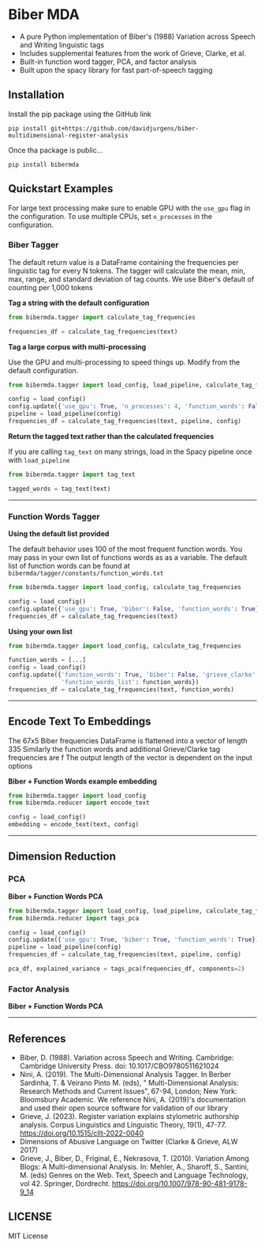 # Biber MDA

- A pure Python implementation of Biber\'s (1988) Variation across Speech and Writing linguistic tags
- Includes supplemental features from the work of Grieve, Clarke, et al.
- Built-in function word tagger, PCA, and factor analysis
- Built upon the spacy library for fast part-of-speech tagging

## Installation

Install the pip package using the GitHub link

```pip install git+https://github.com/davidjurgens/biber-multidimensional-register-analysis```

Once tha package is public...

```pip install bibermda```

## Quickstart Examples

For large text processing make sure to enable GPU with the `use_gpu` flag in the configuration. To use multiple
CPUs, set `n_processes` in the configuration.

### Biber Tagger

The default return value is a DataFrame containing the frequencies per linguistic tag for every N tokens.
The tagger will calculate the mean, min, max, range, and standard deviation of tag counts. We use Biber's default of
counting per 1,000 tokens

**Tag a string with the default configuration**

```python
from bibermda.tagger import calculate_tag_frequencies

frequencies_df = calculate_tag_frequencies(text)
```

**Tag a large corpus with multi-processing**

Use the GPU and multi-processing to speed things up. Modify from the default configuration.

```python
from bibermda.tagger import load_config, load_pipeline, calculate_tag_frequencies

config = load_config()
config.update({'use_gpu': True, 'n_processes': 4, 'function_words': False})
pipeline = load_pipeline(config)
frequencies_df = calculate_tag_frequencies(text, pipeline, config)
```

**Return the tagged text rather than the calculated frequencies**

If you are calling `tag_text` on many strings, load in the Spacy pipeline once with `load_pipeline`

```python
from bibermda.tagger import tag_text

tagged_words = tag_text(text)
```

---

### Function Words Tagger

**Using the default list provided**

The default behavior uses 100 of the most frequent function words. You may pass in your own list of functions words as
as a variable. The default list of function words can be found at `bibermda/tagger/constants/function_words.txt`

```python
from bibermda.tagger import load_config, calculate_tag_frequencies

config = load_config()
config.update({'use_gpu': True, 'biber': False, 'function_words': True})
frequencies_df = calculate_tag_frequencies(text)
```

**Using your own list**

```python
from bibermda.tagger import load_config, calculate_tag_frequencies

function_words = [...]
config = load_config()
config.update({'function_words': True, 'biber': False, 'grieve_clarke': False,
               'function_words_list': function_words})
frequencies_df = calculate_tag_frequencies(text, function_words)
```

---

## Encode Text To Embeddings

The 67x5 Biber frequencies DataFrame is flattened into a vector of length 335
Similarly the function words and additional Grieve/Clarke tag frequencies are f
The output length of the vector is dependent on the input options

**Biber + Function Words example embedding**

```python
from bibermda.tagger import load_config
from bibermda.reducer import encode_text

config = load_config()
embedding = encode_text(text, config)
```

---

## Dimension Reduction

### PCA

**Biber + Function Words PCA**

```python
from bibermda.tagger import load_config, load_pipeline, calculate_tag_frequencies
from bibermda.reducer import tags_pca

config = load_config()
config.update({'use_gpu': True, 'biber': True, 'function_words': True})
pipeline = load_pipeline(config)
frequencies_df = calculate_tag_frequencies(text, pipeline, config)

pca_df, explained_variance = tags_pca(frequencies_df, components=2)
```

### Factor Analysis

**Biber + Function Words PCA**


---

## References

- Biber, D. (1988). Variation across Speech and Writing. Cambridge: Cambridge University Press. doi:
  10.1017/CBO9780511621024
- Nini, A. (2019). The Multi-Dimensional Analysis Tagger. In Berber Sardinha, T. & Veirano Pinto M. (eds), "
  Multi-Dimensional Analysis: Research Methods and Current Issues", 67-94, London; New York: Bloomsbury
  Academic. 
  We reference Nini, A. (2019)'s documentation and used their open source software for validation of our library
- Grieve, J. (2023). Register variation explains stylometric authorship analysis. Corpus Linguistics and Linguistic
  Theory, 19(1), 47-77. https://doi.org/10.1515/cllt-2022-0040
- Dimensions of Abusive Language on Twitter (Clarke & Grieve, ALW 2017)
- Grieve, J., Biber, D., Friginal, E., Nekrasova, T. (2010). Variation Among Blogs: A Multi-dimensional Analysis. In:
  Mehler, A., Sharoff, S., Santini, M. (eds) Genres on the Web. Text, Speech and Language Technology, vol 42. Springer,
  Dordrecht. https://doi.org/10.1007/978-90-481-9178-9_14

## LICENSE

MIT License